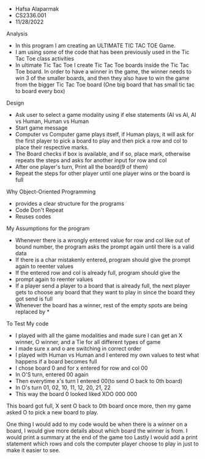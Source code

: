 * Hafsa Alaparmak
* CS2336.001
* 11/28/2022


Analysis
* In this program I am creating an ULTIMATE TIC TAC TOE Game.
* I am using some of the code that has been previously used 
in the Tic Tac Toe class activities
* In ultimate Tic Tac Toe I create Tic Tac Toe boards inside the 
Tic Tac Toe board. In order to have a winner in the game,
the winner needs to win 3 of the smaller boards, and then 
they also have to win the game from the bigger Tic Tac Toe board
  (One big board that has small tic tac to board every box)

Design
- Ask user to select a game modality using if else statements
(AI vs AI, AI vs Human, Human vs Human
- Start game message
- Computer vs Computer game plays itself, if Human plays, it will ask for 
the first player to pick a board to play and then pick a row and col to 
place their respective marks. 
- The Board checks if box is available, and if so, place mark, 
otherwise repeats the steps and asks for another input for row and col
- After one player's turn, Print all the board(9 of them)
- Repeat the steps for other player until one player wins or the board is full


Why Object-Oriented Programming
- provides a clear structure for the programs
- Code Don't Repeat
- Reuses codes


My Assumptions for the program
- Whenever there is a wrongly entered value for row and col like out of bound number,
the program asks the prompt again until there is a valid data
- If there is a char mistakenly entered, program should give the
prompt again to reenter values
- If the entered row and col is already full, program should give the
- prompt again to reenter values
- If a player send a player to a board that is already full,
the next player gets to choose any board that they want to play in
since the board they got send is full
- Whenever the board has a winner, rest of the empty spots are being replaced by *


To Test My code
- I played with all the game modalities and made sure I can
get an X winner, O winner, and a Tie for all different types of game
- I made sure x and o are switching in correct order
- I played with Human vs Human and I entered my own values
to test what happens if a board becomes full
- I chose board 0 and for x entered for row and col
00
- In O'S turn, entered 00 again
- Then everytime x's turn I entered 00(to send O back to 0th board)
- In O's turn 01, 02, 10, 11, 12, 20, 21, 22
- This way the board 0 looked liked
XOO
000
000

This board got full, X sent O back to 0th board once more,
then my game asked O to pick a new board to play. 


One thing I would add to my code would be when there is a winner on a board,
I would give more details about which board the winner is from. I would print a summary
at the end of the game too
Lastly I would add a print statement which rows and cols the computer player 
choose to play in just to make it easier to see.







